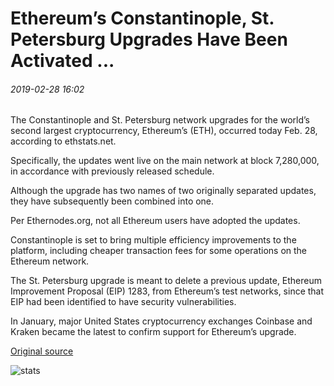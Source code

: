 # Ethereum’s Constantinople, St. Petersburg Upgrades Have Been Activated ...

###### 2019-02-28 16:02

The Constantinople and St. Petersburg network upgrades for the world’s second largest cryptocurrency, Ethereum’s (ETH), occurred today Feb. 28, according to ethstats.net.

Specifically, the updates went live on the main network at block 7,280,000, in accordance with previously released schedule.

Although the upgrade has two names of two originally separated updates, they have subsequently been combined into one.

Per Ethernodes.org, not all Ethereum users have adopted the updates.

Constantinople is set to bring multiple efficiency improvements to the platform, including cheaper transaction fees for some operations on the Ethereum network.

The St. Petersburg upgrade is meant to delete a previous update, Ethereum Improvement Proposal (EIP) 1283, from Ethereum’s test networks, since that EIP had been identified to have security vulnerabilities.

In January, major United States cryptocurrency exchanges Coinbase and Kraken became the latest to confirm support for Ethereum’s upgrade.

[Original source](https://cointelegraph.com/news/ethereums-constantinople-st-petersburg-upgrades-have-been-activated)

![stats](https://c.statcounter.com/11760860/0/a89fa40b/1/ "stats")